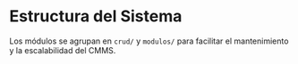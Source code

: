 # Estructura del Sistema

Los módulos se agrupan en `crud/` y `modulos/` para facilitar el mantenimiento y la escalabilidad del CMMS.
